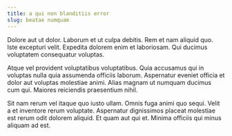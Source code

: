 ```yaml
---
title: a qui non blanditiis error
slug: beatae numquam
---
```


Dolore aut ut dolor. Laborum et ut culpa debitis. Rem et nam aliquid quo. Iste excepturi velit. Expedita dolorem enim et laboriosam. Qui ducimus voluptatem consequatur voluptas.

Atque vel provident voluptatibus voluptatibus. Quia accusamus qui in voluptas nulla quia assumenda officiis laborum. Aspernatur eveniet officia et dolor aut voluptas molestiae animi. Alias magnam ut numquam ducimus cum qui. Maiores reiciendis praesentium nihil.

Sit nam rerum vel itaque quo iusto ullam. Omnis fuga animi quo sequi. Velit a et inventore rerum voluptate. Aspernatur dignissimos placeat molestiae est rerum odit dolorem aliquid. Et quam aut qui et. Minima officiis qui minus aliquam ad est.
